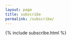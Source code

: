 ```yaml
---
layout: page
title: subscribe
permalink: /subscribe/
---
```

<!---
While I try to write regularly, in practice there will be times when I write more and times when I write less. If you would like to know about my new articles, but do not want to come to here to check too often, then do subscribe via your e-mail address below. You will be among the first ones to know when I publish a new piece and I will be adding some background information about the article too!

<form class="center" id="subscribe-form" method="post" action="https://tinyletter.com/frommartin">            
<div class="email-group">
	<label for="email" class="sr-only">Email</label>
	<label for="email" class="sr-only"></label>
	<input type="email" id="email" name="email" value="" placeholder="email@example.com">
	<button class="button" type="submit">Subscribe</button>
</div>
</form>
<div class="center">
<p><a href="https://tinyletter.com/frommartin" target="_blank">powered by TinyLetter</a></p>
<div/>
--->
<!---
<div class="center">
<script async src="https://eocampaign1.com/form/cfe45fdc-109a-11ef-a9e2-bf0899395051.js" data-form="cfe45fdc-109a-11ef-a9e2-bf0899395051"></script>
<div/>
--->

{% include subscribe.html %}





